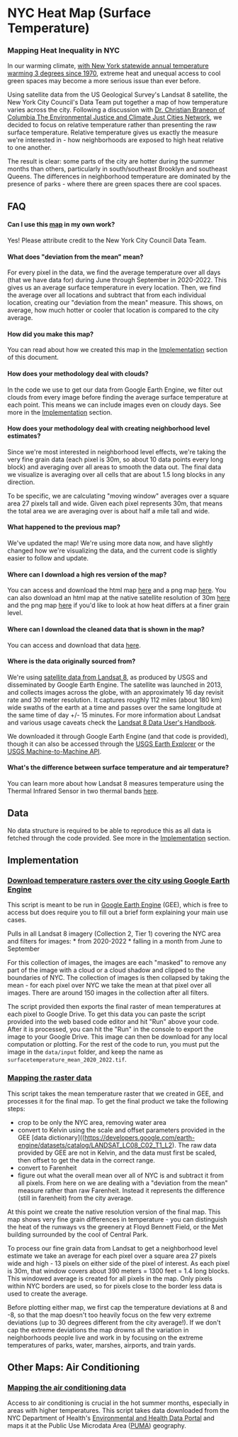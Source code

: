 # NYC Heat Map (Surface Temperature)

### Mapping Heat Inequality in NYC

In our warming climate, [with New York statewide annual temperature warming 3 degrees since 1970](https://www.dec.ny.gov/energy/94702.html#:~:text=The%20annual%20statewide%20average%20temperature,northern%20parts%20of%20the%20state.), extreme heat and unequal access to cool green spaces may become a more serious issue than ever before.

Using satellite data from the US Geological Survey's Landsat 8 satellite, the New York City Council's Data Team put together a map of how temperature varies across the city. Following a discussion with [Dr. Christian Braneon of Columbia The Environmental Justice and Climate Just Cities Network](https://people.climate.columbia.edu/users/profile/christian-v-braneon), we decided to focus on relative temperature rather than presenting the raw surface temperature. Relative temperature gives us exactly the measure we're interested in - how neighborhoods are exposed to high heat relative to one another.

The result is clear: some parts of the city are hotter during the summer months than others, particularly in south/southeast Brooklyn and southeast Queens. The differences in neighborhood temperature are dominated by the presence of parks - where there are green spaces there are cool spaces.

## FAQ

#### Can I use this [map](https://newyorkcitycouncil.github.io/heat_map/visuals/summer_heat_smoothed_deviation_raster.html) in my own work?

Yes! Please attribute credit to the New York City Council Data Team.

#### What does "deviation from the mean" mean?

For every pixel in the data, we find the average temperature over all days (that we have data for) during June through September in 2020-2022. This gives us an average surface temperature in every location. Then, we find the average over all locations and subtract that from each individual location, creating our "deviation from the mean" measure. This shows, on average, how much hotter or cooler that location is compared to the city average.

#### How did you make this map?

You can read about how we created this map in the [Implementation](#Implementation) section of this document.

#### How does your methodology deal with clouds?

In the code we use to get our data from Google Earth Engine, we filter out clouds from every image before finding the average surface temperature at each point. This means we can include images even on cloudy days. See more in the [Implementation](#Implementation) section.

#### How does your methodology deal with creating neighborhood level estimates?

Since we're most interested in neighborhood level effects, we're taking the very fine grain data (each pixel is 30m, so about 10 data points every long block) and averaging over all areas to smooth the data out. The final data we visualize is averaging over all cells that are about 1.5 long blocks in any direction.

To be specific, we are calculating "moving window" averages over a square area 27 pixels tall and wide. Given each pixel represents 30m, that means the total area we are averaging over is about half a mile tall and wide.

#### What happened to the previous map?

We've updated the map! We're using more data now, and have slightly changed how we're visualizing the data, and the current code is slightly easier to follow and update.

#### Where can I download a high res version of the map?

You can access and download the html map [here](visuals/summer_heat_smoothed_deviation_raster.html) and a png map [here](visuals/summer_heat_smoothed_deviation_raster.png). You can also download an html map at the native satellite resolution of 30m [here](visuals/summer_heat_deviation_raster.html) and the png map [here](visuals/summer_heat_deviation_raster.png) if you'd like to look at how heat differs at a finer grain level.

#### Where can I download the cleaned data that is shown in the map?

You can access and download that data [here](data/output/f_deviation_smooth.tif).

#### Where is the data originally sourced from?

We're using [satellite data from Landsat 8](https://developers.google.com/earth-engine/datasets/catalog/LANDSAT_LC08_C02_T1_L2), as produced by USGS and disseminated by Google Earth Engine. The satellite was launched in 2013, and collects images across the globe, with an approximately 16 day revisit rate and 30 meter resolution. It captures roughly 112 miles (about 180 km) wide swaths of the earth at a time and passes over the same longitude at the same time of day +/- 15 minutes. For more information about Landsat and various usage caveats check the [Landsat 8 Data User's Handbook](https://prd-wret.s3-us-west-2.amazonaws.com/assets/palladium/production/atoms/files/LSDS-1574_L8_Data_Users_Handbook-v5.0.pdf).

We downloaded it through Google Earth Engine (and that code is provided), though it can also be accessed through the [USGS Earth Explorer](https://earthexplorer.usgs.gov/) or the [USGS Machine-to-Machine API](https://m2m.cr.usgs.gov/).

#### What's the difference between surface temperature and air temperature?

You can learn more about how Landsat 8 measures temperature using the Thermal Infrared Sensor in two thermal bands [here](https://landsat.gsfc.nasa.gov/satellites/landsat-8/spacecraft-instruments/thermal-infrared-sensor/).

## Data

No data structure is required to be able to reproduce this as all data is fetched through the code provided. See more in the [Implementation](#Implementation) section.

## Implementation 

### [Download temperature rasters over the city using Google Earth Engine](code/01_gee_get_mean_temp.js)

This script is meant to be run in [Google Earth Engine](https://code.earthengine.google.com/) (GEE), which is free to access but does require you to fill out a brief form explaining your main use cases.

Pulls in all Landsat 8 imagery (Collection 2, Tier 1) covering the NYC area and filters for images: \* from 2020-2022 \* falling in a month from June to September

For this collection of images, the images are each "masked" to remove any part of the image with a cloud or a cloud shadow and clipped to the boundaries of NYC. The collection of images is then collapsed by taking the mean - for each pixel over NYC we take the mean at that pixel over all images. There are around 150 images in the collection after all filters.

The script provided then exports the final raster of mean temperatures at each pixel to Google Drive. To get this data you can paste the script provided into the web based code editor and hit "Run" above your code. After it is processed, you can hit the "Run" in the console to export the image to your Google Drive. This image can then be download for any local computation or plotting. For the rest of the code to run, you must put the image in the `data/input` folder, and keep the name as `surfacetemperature_mean_2020_2022.tif`.

### [Mapping the raster data](code/02_mapping_2020_2022_raster.R)

This script takes the mean temperature raster that we created in GEE, and processes it for the final map. To get the final product we take the following steps:

-   crop to be only the NYC area, removing water area
-   convert to Kelvin using the scale and offset parameters provided in the GEE [data dictionary]((https://developers.google.com/earth-engine/datasets/catalog/LANDSAT_LC08_C02_T1_L2). The raw data provided by GEE are not in Kelvin, and the data must first be scaled, then offset to get the data in the correct range. 
-   convert to Farenheit
-   figure out what the overall mean over all of NYC is and subtract it from all pixels. From here on we are dealing with a "deviation from the mean" measure rather than raw Farenheit. Instead it represents the difference (still in farenheit) from the city average.

At this point we create the native resolution version of the final map. This map shows very fine grain differences in temperature - you can distinguish the heat of the runways vs the greenery at Floyd Bennett Field, or the Met building surrounded by the cool of Central Park.

To process our fine grain data from Landsat to get a neighborhood level estimate we take an average for each pixel over a square area 27 pixels wide and high - 13 pixels on either side of the pixel of interest. As each pixel is 30m, that window covers about 390 meters = 1300 feet = 1.4 long blocks. This windowed average is created for all pixels in the map. Only pixels within NYC borders are used, so for pixels close to the border less data is used to create the average.

Before plotting either map, we first cap the temperature deviations at 8 and -8, so that the map doesn't too heavily focus on the few very extreme deviations (up to 30 degrees different from the city average!). If we don't cap the extreme deviations the map drowns all the variation in neighborhoods people live and work in by focusing on the extreme temperatures of parks, water, marshes, airports, and train yards.

## Other Maps: Air Conditioning

### [Mapping the air conditioning data](code/03_mapping_air_conditioning.R)

Access to air conditioning is crucial in the hot summer months, especially in areas with higher temperatures. This script takes data downloaded from the NYC Department of Health's [Environmental and Health Data Portal](https://a816-dohbesp.nyc.gov/IndicatorPublic/beta/data-explorer/climate/?id=2185#display=summary) and maps it at the Public Use Microdata Area ([PUMA](https://www.census.gov/programs-surveys/geography/guidance/geo-areas/pumas.html)) geography.
